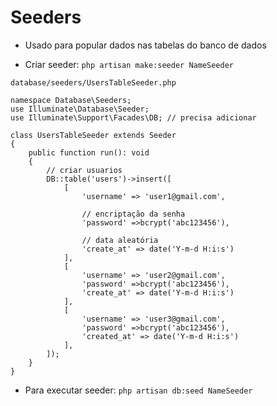 # Seeders

- Usado para popular dados nas tabelas do banco de dados

- Criar seeder:
	`php artisan make:seeder NameSeeder`


```
database/seeders/UsersTableSeeder.php

namespace Database\Seeders;
use Illuminate\Database\Seeder;
use Illuminate\Support\Facades\DB; // precisa adicionar

class UsersTableSeeder extends Seeder
{
    public function run(): void
    {
        // criar usuarios
        DB::table('users')->insert([
            [
                'username' => 'user1@gmail.com',
                
                // encriptação da senha
                'password' =>bcrypt('abc123456'),
                
                // data aleatória
                'create_at' => date('Y-m-d H:i:s')
            ],
            [
                'username' => 'user2@gmail.com',
                'password' =>bcrypt('abc123456'),
                'create_at' => date('Y-m-d H:i:s')
            ],
            [
                'username' => 'user3@gmail.com',
                'password' =>bcrypt('abc123456'),
                'created_at' => date('Y-m-d H:i:s')
            ],
        ]);
    }
}
```

- Para executar seeder:
	`php artisan db:seed NameSeeder`